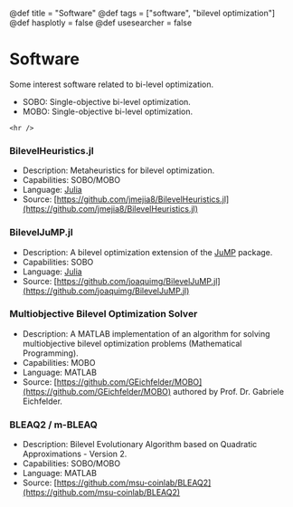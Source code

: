 @def title = "Software"
@def tags = ["software", "bilevel optimization"]
@def hasplotly = false
@def usesearcher = false

# Software

Some interest software related to bi-level optimization.

- SOBO: Single-objective bi-level optimization.
- MOBO: Single-objective bi-level optimization.

~~~
<hr />
~~~

### BilevelHeuristics.jl

- Description: Metaheuristics for bilevel optimization.
- Capabilities: SOBO/MOBO
- Language: [Julia](https://julialang.org/)
- Source: [https://github.com/jmejia8/BilevelHeuristics.jl](https://github.com/jmejia8/BilevelHeuristics.jl)

### BilevelJuMP.jl

- Description: A bilevel optimization extension of the [JuMP](https://github.com/JuMP-dev/JuMP.jl) package.
- Capabilities: SOBO
- Language: [Julia](https://julialang.org/)
- Source: [https://github.com/joaquimg/BilevelJuMP.jl](https://github.com/joaquimg/BilevelJuMP.jl)

### Multiobjective Bilevel Optimization Solver

- Description: A MATLAB implementation of an algorithm for solving multiobjective bilevel optimization problems (Mathematical Programming).
- Capabilities: MOBO
- Language: MATLAB
- Source: [https://github.com/GEichfelder/MOBO](https://github.com/GEichfelder/MOBO) authored by  Prof. Dr. Gabriele Eichfelder.

### BLEAQ2 / m-BLEAQ

- Description: Bilevel Evolutionary Algorithm based on Quadratic Approximations - Version 2.
- Capabilities: SOBO/MOBO
- Language: MATLAB
- Source: [https://github.com/msu-coinlab/BLEAQ2](https://github.com/msu-coinlab/BLEAQ2)

